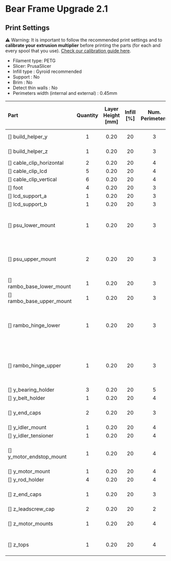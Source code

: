 # Bear Frame Upgrade 2.1


## Print Settings

:warning: Warning: It is important to follow the recommended print settings and to **calibrate your extrusion multiplier** before printing the parts (for each and every spool that you use). [Check our calibration guide here](https://guides.bear-lab.com/Guide/Extrusion+multiplier+and+filament+diameter/8).

* Filament type: PETG
* Slicer: PrusaSlicer
* Infill type : Gyroid recommended
* Support : No
* Brim : No
* Detect thin walls : No
* Perimeters width (internal and external) : 0.45mm


| Part | Quantity | Layer<br/>Height<br/>[mm] | Infill [%] | Num.<br/>Perimeters | Num.<br/>Top / Bottom<br/>Layers | Note |
|:-----|:--------:|:-------------------------:|:----------:|:-------------------:|:--------------------------------:|:-----|
| [] build_helper_y         | 1 | 0.20 | 20 | 3 | 5 | :warning: Print a single part                     |
| [] build_helper_z         | 1 | 0.20 | 20 | 3 | 5 | :warning: Print a single part                     |
| [] cable_clip_horizontal  | 2 | 0.20 | 20 | 4 | 5 |                                                   |
| [] cable_clip_lcd         | 5 | 0.20 | 20 | 4 | 5 |                                                   |
| [] cable_clip_vertical    | 6 | 0.20 | 20 | 4 | 5 |                                                   |
| [] foot                   | 4 | 0.20 | 20 | 3 | 5 |                                                   |
| [] lcd_support_a          | 1 | 0.20 | 20 | 3 | 5 |                                                   |
| [] lcd_support_b          | 1 | 0.20 | 20 | 3 | 5 |                                                   |
| [] psu_lower_mount        | 1 | 0.20 | 20 | 3 | 5 | File name may vary depending your PSU version     |
| [] psu_upper_mount        | 2 | 0.20 | 20 | 3 | 5 | File name may vary depending your PSU version     |
| [] rambo_base_lower_mount | 1 | 0.20 | 20 | 3 | 5 |                                                   |
| [] rambo_base_upper_mount | 1 | 0.20 | 20 | 3 | 5 |                                                   |
| [] rambo_hinge_lower      | 1 | 0.20 | 20 | 3 | 5 | File name may vary depending your printer version |
| [] rambo_hinge_upper      | 1 | 0.20 | 20 | 3 | 5 | File name may vary depending your printer version |
| [] y_bearing_holder       | 3 | 0.20 | 20 | 5 | 5 |                                                   |
| [] y_belt_holder          | 1 | 0.20 | 20 | 4 | 5 |                                                   |
| [] y_end_caps             | 2 | 0.20 | 20 | 3 | 5 | Total of 4 printed parts                          |
| [] y_idler_mount          | 1 | 0.20 | 20 | 4 | 5 |                                                   |
| [] y_idler_tensioner      | 1 | 0.20 | 20 | 4 | 5 |                                                   |
| [] y_motor_endstop_mount  | 1 | 0.20 | 20 | 4 | 5 | :warning: Only for MK2(S) or MK2.5(S)             |
| [] y_motor_mount          | 1 | 0.20 | 20 | 4 | 5 |                                                   |
| [] y_rod_holder           | 4 | 0.20 | 20 | 4 | 5 |                                                   |
| [] z_end_caps             | 1 | 0.20 | 20 | 3 | 5 | Total of 2 printed parts                          |
| [] z_leadscrew_cap        | 2 | 0.20 | 20 | 2 | 5 |                                                   |
| [] z_motor_mounts         | 1 | 0.20 | 20 | 4 | 5 | Total of 2 printed parts                          |
| [] z_tops                 | 1 | 0.20 | 20 | 4 | 5 | Total of 2 printed parts                          |
